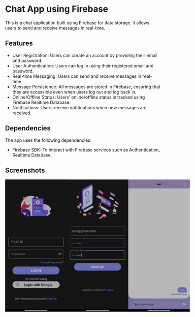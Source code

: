# Chat App using Firebase

This is a chat application built using Firebase for data storage. It allows users to send and receive messages in real-time.

## Features

- User Registration: Users can create an account by providing their email and password.
- User Authentication: Users can log in using their registered email and password.
- Real-time Messaging: Users can send and receive messages in real-time.
- Message Persistence: All messages are stored in Firebase, ensuring that they are accessible even when users log out and log back in.
- Online/Offline Status: Users' online/offline status is tracked using Firebase Realtime Database.
- Notifications: Users receive notifications when new messages are received.


## Dependencies

The app uses the following dependencies:

- Firebase SDK: To interact with Firebase services such as Authentication, Realtime Database.

## Screenshots

<div style="display: flex; justify-content: space-between;">
  <img src="screenshots/login.jpg" alt="Login Screen" width="200"/>
  <img src="screenshots/register.jpg" alt="Register Screen" width="200"/>
  <img src="screenshots/chat.jpg" alt="Chat Screen" width="200"/>
</div>


